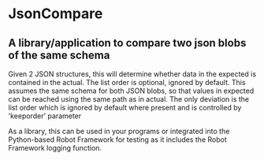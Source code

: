 # JsonCompare
## A library/application to compare two json blobs of the same schema 

Given 2 JSON structures, this will determine whether data in the expected is contained
in the actual. The list order is optional, ignored by default. This assumes the same schema for both JSON
blobs, so that values in expected can be reached using the same path as in actual. The only deviation is the 
list order which is ignored by default where present and is controlled by 'keeporder' parameter

As a library, this can be used in your programs or integrated into the Python-based Robot Framework for testing
as it includes the Robot Framework logging function.